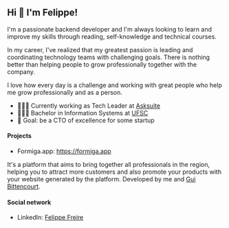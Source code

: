 ## Hi 👋 I'm Felippe!

I'm a passionate backend developer and I'm always looking to learn and improve my skills through reading, self-knowledge and technical courses.

In my career, I've realized that my greatest passion is leading and coordinating technology teams with challenging goals. There is nothing better than helping people to grow professionally together with the company.

I love how every day is a challenge and working with great people who help me grow professionally and as a person.


- 👨🏾‍💻 Currently working as Tech Leader at [Asksuite](https://asksuite.com)
- 👨🏾‍🎓 Bachelor in Information Systems at [UFSC](https://ufsc.br)
- 🎯 Goal: be a CTO of excellence for some startup 

#### Projects

- Formiga.app: https://formiga.app

It's a platform that aims to bring together all professionals in the region, helping you to attract more customers and also promote your products with your website generated by the platform.
Developed by me and [Gui Bittencourt](https://github.com/gguibittencourt).

#### Social network

- LinkedIn: [Felippe Freire](https://linkedin.com/in/felippeefreire)
